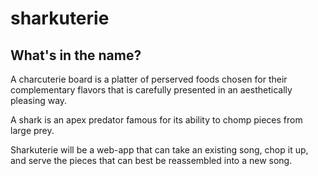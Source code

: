 # sharkuterie

## What's in the name?

A charcuterie board is a platter of perserved foods chosen for their complementary flavors that is carefully presented in an aesthetically pleasing way.

A shark is an apex predator famous for its ability to chomp pieces from large prey.

Sharkuterie will be a web-app that can take an existing song, chop it up, and serve the pieces that can best be reassembled into a new song. 